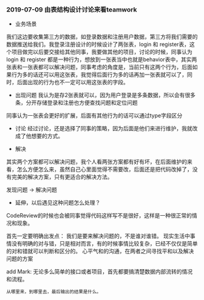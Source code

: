 ### 2019-07-09 由表结构设计讨论来看teamwork

- 业务场景

我们这边要收集第三方的数据，如登录数据和注册用户数据，第三方将我们需要的数据推送给我们。我登录注册设计的时候设计了两张表，login 和 register表，这个项目做完以后要交接给其他同事，我要做其他的项目，讨论的时候，同事认为login 和 register 都是一种行为，想放到一张表当中也就是behavior表中，其实两张表和一张表都可以解决问题，同事考虑的角度是，当前只有这两个行为，后面如果行为多的话还可以用这张表，我觉得后面行为多的话再加一张表就可以了，同时，后面出现的行为也不一定可以用这张表的字段。

- 出现问题
我认为是存2张表就可以，因为用户登录是多条数据，所以会有很多条，分开存储登录和注册也方便查找问题和定位问题

同事认为一张表会更好的扩展，后面有其他行为的话可以通过type字段区分

- 讨论
经过讨论，还是选择了同事的策略，因为后面是他们来进行维护，我就改成了他想要的方式。

- 解决

其实两个方案都可以解决问题，我个人看两张方案都有好有坏，在后面维护的来看，怎么方便怎么来，虽然自己心里面觉得不需要改，后面还是把代码改掉了，没有完美的解决方案，只有更适合的解决方法。

发现问题 -> 解决问题

- 延伸，以后遇见这种问题怎么处理？

CodeReview的时候也会被同事觉得代码这样写不是很好，这样是一种很正常的情况和现象。

首先一定要明确出发点： 我们是要来解决问题的，不是谁对谁错。
		   现实生活中事情没有明确的对与错，只是相对而言，有的时候事情比较复杂，已经不仅仅是简单的对和错就可以判断和区分的。
		  心平气和的沟通，在两者之间寻找平和以及解决问题的方案


add Mark:
	无论多么简单的接口或者项目，首先都要搞清楚数据内部流转的情况和流程。

	从哪里来，到哪里去，最后输出的结果是什么。